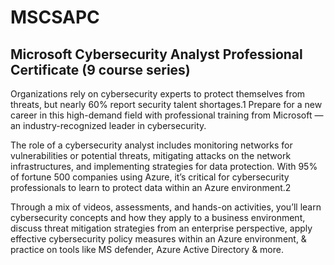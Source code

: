 # MSCSAPC
## Microsoft Cybersecurity Analyst Professional Certificate (9 course series)

Organizations rely on cybersecurity experts to protect themselves from threats, but nearly 60% report security talent shortages.1 Prepare for a new career in this high-demand field with professional training from Microsoft — an industry-recognized leader in cybersecurity.

The role of a cybersecurity analyst includes monitoring networks for vulnerabilities or potential threats, mitigating attacks on the network infrastructures, and implementing strategies for data protection. With 95% of fortune 500 companies using Azure, it’s critical for cybersecurity professionals to learn to protect data within an Azure environment.2

Through a mix of videos, assessments, and hands-on activities, you’ll learn cybersecurity concepts and how they apply to a business environment, discuss threat mitigation strategies from an enterprise perspective, apply effective cybersecurity policy measures within an Azure environment, & practice on tools like MS defender, Azure Active Directory & more.
